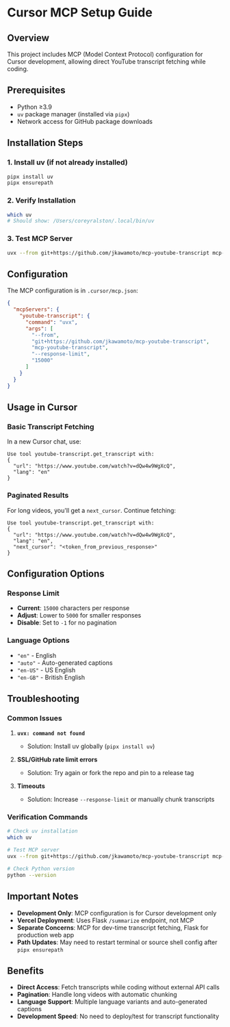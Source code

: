 # Cursor MCP Setup Guide

## Overview
This project includes MCP (Model Context Protocol) configuration for Cursor development, allowing direct YouTube transcript fetching while coding.

## Prerequisites
- Python ≥3.9
- `uv` package manager (installed via `pipx`)
- Network access for GitHub package downloads

## Installation Steps

### 1. Install uv (if not already installed)
```bash
pipx install uv
pipx ensurepath
```

### 2. Verify Installation
```bash
which uv
# Should show: /Users/coreyralston/.local/bin/uv
```

### 3. Test MCP Server
```bash
uvx --from git+https://github.com/jkawamoto/mcp-youtube-transcript mcp-youtube-transcript --help
```

## Configuration
The MCP configuration is in `.cursor/mcp.json`:

```json
{
  "mcpServers": {
    "youtube-transcript": {
      "command": "uvx",
      "args": [
        "--from",
        "git+https://github.com/jkawamoto/mcp-youtube-transcript",
        "mcp-youtube-transcript",
        "--response-limit",
        "15000"
      ]
    }
  }
}
```

## Usage in Cursor

### Basic Transcript Fetching
In a new Cursor chat, use:
```
Use tool youtube-transcript.get_transcript with:
{
  "url": "https://www.youtube.com/watch?v=dQw4w9WgXcQ",
  "lang": "en"
}
```

### Paginated Results
For long videos, you'll get a `next_cursor`. Continue fetching:
```
Use tool youtube-transcript.get_transcript with:
{
  "url": "https://www.youtube.com/watch?v=dQw4w9WgXcQ",
  "lang": "en",
  "next_cursor": "<token_from_previous_response>"
}
```

## Configuration Options

### Response Limit
- **Current**: `15000` characters per response
- **Adjust**: Lower to `5000` for smaller responses
- **Disable**: Set to `-1` for no pagination

### Language Options
- `"en"` - English
- `"auto"` - Auto-generated captions
- `"en-US"` - US English
- `"en-GB"` - British English

## Troubleshooting

### Common Issues
1. **`uvx: command not found`**
   - Solution: Install uv globally (`pipx install uv`)

2. **SSL/GitHub rate limit errors**
   - Solution: Try again or fork the repo and pin to a release tag

3. **Timeouts**
   - Solution: Increase `--response-limit` or manually chunk transcripts

### Verification Commands
```bash
# Check uv installation
which uv

# Test MCP server
uvx --from git+https://github.com/jkawamoto/mcp-youtube-transcript mcp-youtube-transcript --version

# Check Python version
python --version
```

## Important Notes

- **Development Only**: MCP configuration is for Cursor development only
- **Vercel Deployment**: Uses Flask `/summarize` endpoint, not MCP
- **Separate Concerns**: MCP for dev-time transcript fetching, Flask for production web app
- **Path Updates**: May need to restart terminal or source shell config after `pipx ensurepath`

## Benefits

- **Direct Access**: Fetch transcripts while coding without external API calls
- **Pagination**: Handle long videos with automatic chunking
- **Language Support**: Multiple language variants and auto-generated captions
- **Development Speed**: No need to deploy/test for transcript functionality
